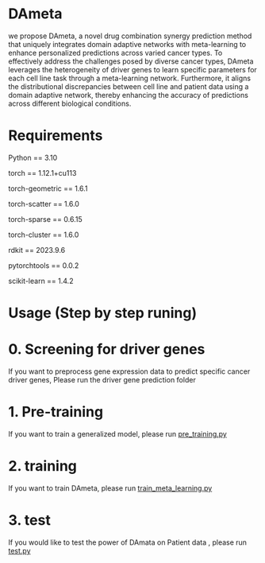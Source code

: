 # DAmeta
we propose DAmeta, a novel drug combination synergy prediction method that uniquely integrates domain adaptive networks with meta-learning to enhance personalized predictions across varied cancer types. To effectively address the challenges posed by diverse cancer types, DAmeta leverages the heterogeneity of driver genes to learn specific parameters for each cell line task through a meta-learning network. Furthermore, it aligns the distributional discrepancies between cell line and patient data using a domain adaptive network, thereby enhancing the accuracy of predictions across different biological conditions.
# Requirements
Python == 3.10

torch == 1.12.1+cu113

torch-geometric == 1.6.1

torch-scatter == 1.6.0

torch-sparse ==  0.6.15

torch-cluster == 1.6.0                             

rdkit ==  2023.9.6 

pytorchtools == 0.0.2

scikit-learn  == 1.4.2 

# Usage (Step by step runing)
# 0. Screening for driver genes
If you want to preprocess gene expression data to predict specific cancer driver genes, Please run the driver gene prediction folder
# 1. Pre-training
If you want to train a generalized model, please run [pre_training.py](pre_training.py)
# 2. training 
If you want to train DAmeta, please run [train_meta_learning.py](train_meta_learning.py)
# 3. test
If you would like to test the power of DAmata on Patient data , please run [test.py](test.py)


